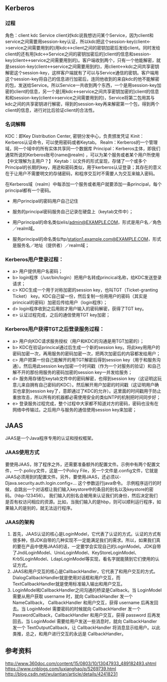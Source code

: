 
## Kerberos

### 过程
角色：client kdc Service
client对kdc说我想访问某个Service，因为client和service之间需要用session-key认证，所以kdc把这个session-key(client<->service之间需要用到的)用kdc<->client之间的密钥加密后发给client。同时发给client的还有用[kdc<->Service之间的密钥加密后的]client的信息和session-key(client<->service之间需要用到的)。客户端收到两个，只有一个他能解密，就是session-key(client<->service之间需要用到的)，用client<->kdc之间共享密钥解密这个session-key，这样客户端就有了可以与Service通信的密钥。客户端用这个session-key将自己的信息进行加密后，连同他收到的来自kdc的他不能解密的包，发送给Service。所以Service一共收到两个东西，一个是用session-key加密的client的信息，另一个是[用kdc<->service之间共享密钥加密的]client的信息和和session-key(client<->service之间需要用到的)，Service将第二包用其与kdc之间的共享密钥进行解密，得到的session-key再来解密第一个包，得到两个client的信息，进行对比后验证client的合法性。

### 名词解释
KDC：即Key Distribution Center, 密钥分发中心，负责颁发凭证
Kinit：Kerberos认证命令，可以使用密码或者Keytab。
Realm：Kerberos的一个管理域，同一个域中的所有实体共享同一个数据库
Principal：Kerberos主体，即我们通常所说的Kerberos账号(name@realm) ，可以为某个服务或者某个用户所使用【中文理解为主用户？】
Keytab：以文件的形式呈现，存储了一个或多个Principal的长期的key，用途和密码类似，用于kerberos认证登录；其存在的意义在于让用户不需要明文的存储密码，和程序交互时不需要人为交互来输入密码。

在Kerberos域（realm）中每添加一个服务或者用户就要添加一条principal，每个principal都有一个密码。
- 用户principal的密码用户自己记住
- 服务的principal密码服务自己记录在硬盘上（keytab文件中）；

- 用户principal的命名类似elis/admin@EXAMPLE.COM，形式是用户名／角色／realm域。
- 服务principal的命名类似ftp/station1.example.com@EXAMPLE.COM，形式是服务名／地址（提供者）／realm域；

### Kerberos用户登录过程：
- a> 用户提供用户名密码；
- b> login程序（/usr/bin/login）把用户名转成princical名称，给KDC发送登录请求；
- c> KDC生成一个用于对称加密的session key，也叫TGT（Ticket-granting Ticket） key。KDC自己留一份，然后复制一份用用户的密码（其实是princical的密码）加密后传给用户（login程序）；
- d> login程序收到之后用刚才用户输入的密码解密，获得了TGT key。
- e> 认证过程完成，之后的通信使用TGT key加密；

### Kerberos用户获得TGT之后登录服务过程：
- a> 用户向KDC请求服务授权（用户和KDC的沟通是用TGT加密的）；
- b> KDC在验证princical通过后生成一个新的session key。将此key用用户的密码加密一次，再用服务的密码加密一次，把两次加密后的内容都发给用户；
- c> 用户把第一份自己能解开的用TGT解密后得到session key（用于和服务沟通）。然后用此session key加密一个时间戳（作为一个对服务的验证）和自己解不开的那份用服务的密码加密的session key一并发给服务；
- d> 服务用存储在keytab文件中的密码解密，也得到session key（这证明这玩意儿来自拥有自己密码的KDC）。然后解开用户加密的时间戳（这证明用户确实也拿到session key了，意即通过了KDC的允许）。这里面的时间戳用于防止重放攻击，所以所有的机器都必需使用安全的类似NTP的机制把时间同步好；
- e> 登录服务过程完成，整个过程中大家都不知道对方的密码，密码也没有在网络中传输过。之后用户与服务的通信使用session key来加密；

## JAAS
JAAS是一个Java程序专用的认证和授权框架。

### JAAS使用方式
要使用JAAS，除了程序之外，还需要准备额外的配置文件。示例中有两个配置文件，一个.policy文件，这是一个Policy File，另一个文件是.config文件，它就是 JAAS必须用到的配置文件。另外，要使用JAAS，还必须以-Djava.security.auth.login.config=... 这个参数运行java命令。
示例程序运行的时候，会跳出一个对话框让我们输入keystore中的条目的别名以及keystore的密码。（hbp-123456）。
我们输入的别名会被用来认证我们的身份，然后决定我们是否有权访问相应的资源。比如，当我们输入的是hbp，则可以顺利运行程序，如果输入的是别的，就无法运行程序。

### JAAS的架构
1. 首先，JAAS认证的核心是LoginModel，它代表了认证的方式。认证的方式有很多种，但JDK自带的几种实现不一定能满足我们的需求。所以，如果我们真的要在产品中使用JAAS的话，一定要学会实现自己的LoginModel。JDK自带了JndiLoginModel、UnixLoginModel、KeyStoreLoginModel、Krb5LoginModel、LdapLoginModel等实现，看名字就能猜到它们使用的认证方式。
2. JAAS和用户交互的核心是CallbackHandler，它代表了和用户交互的方式。DialogCallbackHandler就是使用对话框和用户交互，而TextCallbackHandler就是使用标准输入输出和用户交互。
3. LoginModel和CallbackHandler之间沟通的桥梁是Callback。当 LoginModel 需要从用户获取 username 时，就向 CallbackHandler 发一个 NameCallback， CallbackHandler 和用户交互，获得 username 后再发回去。当 LoginModel 需要密码的时候就向 CallbackHandler 发一个 PasswordCallback，CallbackHandler 和用户交互，获得 password 后再发回去。当 LoginModel 需要给用户发送一些消息时，就向 CallbackHandler 发一个 TextOutputCallback，让 CallbackHandler 将消息显示给用户。以此类推，总之，和用户进行交互的永远是 CallbackHandler。




## 参考资料
http://www.360doc.com/content/15/0803/10/13047933_489182493.shtml
https://www.cnblogs.com/luxianghao/p/5269739.html
http://blog.csdn.net/wulantian/article/details/42418231
